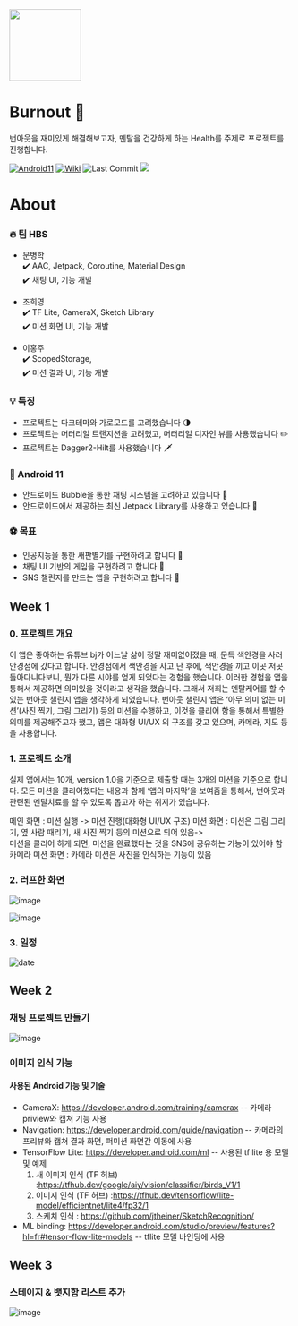 <img src="https://user-images.githubusercontent.com/22374750/90978874-f01f0100-e58b-11ea-9b35-ec1d4529ee57.png" width="128" height="128">

# Burnout 🧯
번아웃을 재미있게 해결해보고자, 멘탈을 건강하게 하는 Health를 주제로 프로젝트를 진행합니다.

[![Android11](https://img.shields.io/badge/Android11-📱-green.svg)](https://developer.android.com/preview)
[![Wiki](https://img.shields.io/badge/Wiki-📚-pink.svg)](https://github.com/hakzzang/Burnout/wiki)
![Last Commit](https://img.shields.io/github/last-commit/hakzzang/Burnout)
<img src="https://img.shields.io/github/languages/top/hakzzang/Burnout"/>


# About

### 🔥 팀 HBS 
- 문병학<br/>
    ✔️ AAC, Jetpack, Coroutine, Material Design <br/>
    ✔️ 채팅 UI, 기능 개발
    
- 조희영<br/>
    ✔️ TF Lite, CameraX, Sketch Library <br/>
    ✔️ 미션 화면 UI, 기능 개발

- 이홍주<br/>
    ✔️ ScopedStorage,  <br/>
    ✔️ 미션 결과 UI, 기능 개발


### 💡 특징

- 프로젝트는 다크테마와 가로모드를 고려했습니다 🌗
- 프로젝트는 머터리얼 트랜지션을 고려했고, 머터리얼 디자인 뷰를 사용했습니다 ✏️
- 프로젝트는 Dagger2-Hilt를 사용했습니다 🗡️


### 🌱 Android 11

- 안드로이드 Bubble을 통한 채팅 시스템을 고려하고 있습니다 🧼
- 안드로이드에서 제공하는 최신 Jetpack Library를 사용하고 있습니다 🚄

### ⚽ 목표
- 인공지능을 통한 새판별기를 구현하려고 합니다 🐤
- 채팅 UI 기반의 게임을 구현하려고 합니다 💬
- SNS 챌린지를 만드는 앱을 구현하려고 합니다 💪

## Week 1
### 0. 프로젝트 개요

이 앱은 좋아하는 유튜브 bj가 어느날 삶이 정말 재미없어졌을 때, 문득 색안경을 사러 안경점에 갔다고 합니다. 안경점에서 색안경을 사고 난 후에, 색안경을 끼고 이곳 저곳 돌아다니다보니, 뭔가 다른 시야를 얻게 되었다는 경험을 했습니다. 이러한 경험을 앱을 통해서 제공하면 의미있을 것이라고 생각을 했습니다. 그래서 저희는 멘탈케어를 할 수 있는 번아웃 챌린지 앱을 생각하게 되었습니다. 번아웃 챌린지 앱은 ‘아무 의미 없는 미션’(사진 찍기, 그림 그리기) 등의 미션을 수행하고, 이것을 클리어 함을 통해서 특별한 의미를 제공해주고자 했고, 앱은 대화형 UI/UX 의 구조를 갖고 있으며, 카메라, 지도 등을 사용합니다.

### 1. 프로젝트 소개

실제 앱에서는 10개, version 1.0을 기준으로 제출할 때는 3개의 미션을 기준으로 합니다.
모든 미션을 클리어했다는 내용과 함께 ‘앱의 마지막’을 보여줌을 통해서, 번아웃과 관련된 멘탈치료를 할 수 있도록 돕고자 하는 취지가 있습니다.

메인 화면 : 미션 실행 -> 미션 진행(대화형 UI/UX 구조)
미션 화면 : 미션은 그림 그리기, 옆 사람 때리기, 새 사진 찍기 등의 미션으로 되어 있음->  
미션을 클리어 하게 되면, 미션을 완료했다는 것을 SNS에 공유하는 기능이 있어야 함 
카메라 미션 화면 : 카메라 미션은 사진을 인식하는 기능이 있음

### 2. 러프한 화면

![image](https://user-images.githubusercontent.com/22374750/89758160-1f605780-db22-11ea-8880-5b9ed04093ff.png)

![image](https://user-images.githubusercontent.com/22374750/89758212-3acb6280-db22-11ea-8e5d-e8a979664eec.png)

### 3. 일정

![date](https://user-images.githubusercontent.com/22374750/89760983-694c3c00-db28-11ea-98d1-9ec6bd0ace47.png)

## Week 2
### 채팅 프로젝트 만들기

![image](https://user-images.githubusercontent.com/22374750/90979282-0b3f4000-e58f-11ea-91f3-57298ba9601f.png)

### 이미지 인식 기능
#### 사용된 Android 기능 및 기술
- CameraX: https://developer.android.com/training/camerax
 -- 카메라 priview와 캡쳐 기능 사용
- Navigation: https://developer.android.com/guide/navigation
 -- 카메라의 프리뷰와 캡쳐 결과 화면, 퍼미션 화면간 이동에 사용
- TensorFlow Lite: https://developer.android.com/ml
 -- 사용된 tf lite 용 모델 및 예제
  1. 새 이미지 인식 (TF 허브) :https://tfhub.dev/google/aiy/vision/classifier/birds_V1/1
  2. 이미지 인식 (TF 허브) :https://tfhub.dev/tensorflow/lite-model/efficientnet/lite4/fp32/1
  3. 스케치 인식 : https://github.com/jtheiner/SketchRecognition/
- ML binding: https://developer.android.com/studio/preview/features?hl=fr#tensor-flow-lite-models
 -- tflite 모델 바인딩에 사용
 
## Week 3
### 스테이지 & 뱃지함 리스트 추가

![image](https://user-images.githubusercontent.com/22374750/91059945-4f9d0f80-e665-11ea-902f-347f73792a88.png)
